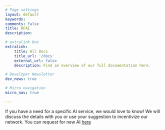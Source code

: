 ```yaml
---
# Page settings
layout: default
keywords:
comments: false
title: RFAI
description: 

# extralink box
extralink:
    title: All Docs
    title_url: '/docs'
    external_url: false
    description: Find an overview of our full documentation here.

# Developer Newsletter
dev_news: true

# Micro navigation
micro_nav: true

---
```


If you have a need for a specific AI service, we would love to know! We will discuss the details with you or use your suggestion to incentivize our network. You can request for new AI [here](https://beta.singularitynet.io/airequestform)